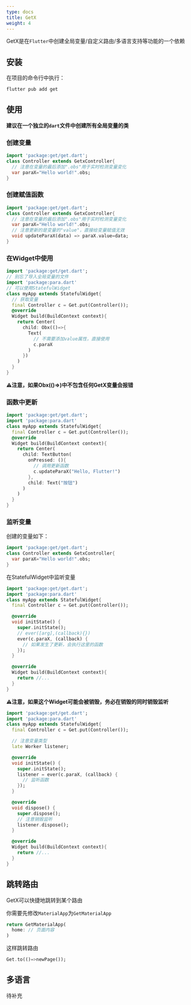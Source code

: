 ```yaml
---
type: docs
title: GetX
weight: 4
---
```



GetX是在`Flutter`中创建全局变量/自定义路由/多语言支持等功能的一个依赖

## 安装

在项目的命令行中执行：

```bash
flutter pub add get
```

## 使用

**建议在一个独立的`dart`文件中创建所有全局变量的类**

### 创建变量

```dart
import 'package:get/get.dart';
class Controller extends GetxController{
  // 注意在变量的最后添加".obs"用于实时检测变量变化
  var paraX="Hello world!".obs;
}
```

### 创建赋值函数

```dart
import 'package:get/get.dart';
class Controller extends GetxController{
  // 注意在变量的最后添加".obs"用于实时检测变量变化
  var paraX="Hello world!".obs;
  // 注意更新的是变量的"value"，直接给变量赋值无效
  void updateParaX(data) => paraX.value=data;
}
```

### 在Widget中使用

```dart
import 'package:get/get.dart';
// 别忘了导入全局变量的文件
import 'package:para.dart'
// 可以使用StatefulWidget
class myApp extends StatefulWidget{
  // 获取变量
  final Controller c = Get.put(Controller());
  @override
  Widget build(BuildContext context){
    return Center(
      child: Obx(()=>{
        Text(
          // 不需要添加value属性，直接使用
          c.paraX
        )
      })
    )
  }
}
```
**⚠️注意，如果Obx(()=>)中不包含任何GetX变量会报错**

### 函数中更新

```dart
import 'package:get/get.dart';
import 'package:para.dart'
class myApp extends StatefulWidget{
  final Controller c = Get.put(Controller());
  @override
  Widget build(BuildContext context){
    return Center(
      child: TextButton(
        onPressed: (){
          // 调用更新函数
          c.updateParaX("Hello, Flutter!")
        },
        child: Text("按钮")
      )
    )
  }
}
```

### 监听变量

创建的变量如下：
```dart
import 'package:get/get.dart';
class Controller extends GetxController{
  var paraX="Hello world!".obs;
}
```

在StatefulWidget中监听变量

```dart
import 'package:get/get.dart';
import 'package:para.dart'
class myApp extends StatefulWidget{
  final Controller c = Get.put(Controller());

  @override
  void initState() {
    super.initState();
    // ever([arg],(callback){})
    ever(c.paraX, (callback) {
      // 如果发生了更新，会执行这里的函数
    });
  }

  @override
  Widget build(BuildContext context){
    return //...
  }
}
```

**⚠️注意，如果这个Widget可能会被销毁，务必在销毁的同时销毁监听**

```dart
import 'package:get/get.dart';
import 'package:para.dart'
class myApp extends StatefulWidget{
  final Controller c = Get.put(Controller());

  // 注意变量类型
  late Worker listener;

  @override
  void initState() {
    super.initState();
    listener = ever(c.paraX, (callback) {
      // 监听函数
    });
  }

  @override
  void dispose() {
    super.dispose();
    // 注意销毁监听
    listener.dispose();
  }

  @override
  Widget build(BuildContext context){
    return //...
  }
}
```

## 跳转路由

GetX可以快捷地跳转到某个路由

你需要先修改`MaterialApp`为`GetMaterialApp`

```dart
return GetMaterialApp(
  home: // 页面内容
)
```

这样跳转路由

```dart
Get.to(()=>newPage());
```

## 多语言

待补充